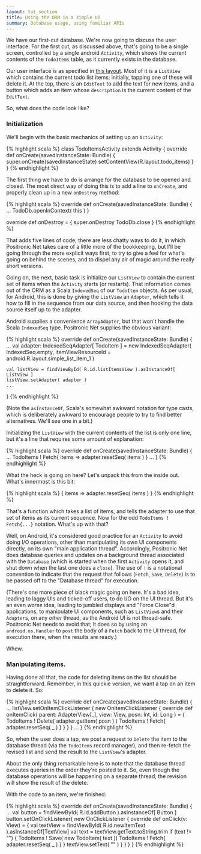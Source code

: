 ```yaml
---
layout: tut_section
title: Using the ORM in a simple UI
summary: Database usage, using familiar APIs
---
```


We have our first-cut database.  We're now going to discuss the user
interface.  For the first cut, as discussed above, that's going to be
a single screen, controlled by a single android `Activity`, which
shows the current contents of the `TodoItems` table, as it currently
exists in the database.  

Our user interface is as specified in [this layout](http://...).  Most
of it is a `ListView` which contains the current todo list items;
initially, tapping one of these will delete it.  At the top, there is
an `EditText` to add the text for new items, and a button which adds
an item whose `description` is the current content of the `EditText`.

So, what does the code look like?

### Initialization

We'll begin with the basic mechanics of setting up an `Activity`:

{% highlight scala %}
class TodoItemsActivity extends Activity {
  override def onCreate(savedInstanceState: Bundle) {
    super.onCreate(savedInstanceState)
    setContentView(R.layout.todo_items)
  }
}
{% endhighlight %}

The first thing we have to do is arrange for the database to be opened
and closed.  The most direct way of doing this is to add a line to
`onCreate`, and properly clean up in a new `onDestroy` method:

{% highlight scala %}
  override def onCreate(savedInstanceState: Bundle) {
    ...
    TodoDb.openInContext( this )
  }

  override def onDestroy = {
    super.onDestroy
    TodoDb.close
  }
{% endhighlight %}

That adds five lines of code; there are less chatty ways to do it, in
which Positronic Net takes care of a little more of the bookkeeping,
but I'll be going through the more explicit ways first, to try to give
a feel for what's going on behind the scenes, and to dispel any air of
magic around the really short versions.

Going on, the next, basic task is initialize our `ListView` to contain
the current set of items when the `Activity` starts (or restarts).
That information comes out of the ORM as a Scala `IndexedSeq` of our
`TodoItem` objects.  As per usual, for Android, this is done by giving
the `ListView` an `Adapter`, which tells it how to fill in the
sequence from our data source, and then hooking the data source itself
up to the adapter.  

Android supplies a convenience `ArrayAdapter`, but that won't handle
the Scala `IndexedSeq` type.  Positronic Net supplies the obvious
variant:

{% highlight scala %}
  override def onCreate(savedInstanceState: Bundle) {
    ...
    val adapter: IndexedSeqAdapter[ TodoItem ] = 
      new IndexedSeqAdapter(
        IndexedSeq.empty,
        itemViewResourceId = android.R.layout.simple_list_item_1 )

    val listView = findViewById( R.id.listItemsView ).asInstanceOf[ ListView ]
    listView.setAdapter( adapter )
    ...
  }
{% endhighlight %}

(Note the `asInstanceOf`, Scala's somewhat awkward notation for type
casts, which is deliberately awkward to encourage people to try to
find better alternatives.  We'll see one in a bit.)

Initializing the `ListView` with the current contents of the list is
only one line, but it's a line that requires some amount of
explanation:

{% highlight scala %}
  override def onCreate(savedInstanceState: Bundle) {
    ...
    TodoItems ! Fetch{ items => adapter.resetSeq( items ) }
    ...
  }
{% endhighlight %}

What the heck is going on here?  Let's unpack this from the inside out.
What's innermost is this bit:

{% highlight scala %}
    { items => adapter.resetSeq( items ) }
{% endhighlight %}

That's a function which takes a list of items, and tells the adapter
to use that set of items as its current sequence.  Now for the odd
`TodoItems ! Fetch{...}` notation.  What's up with that?

Well, on Android, it's considered good practice for an `Activity` to
avoid doing I/O operations, other than manipulating its own UI
components directly, on its own "main application thread".
Accordingly, Positronic Net does database queries and updates on a
background thread associated with the `Database` (which is started
when the first `Activity` opens it, and shut down when the last one
does a `close`).  The use of `!` is a notational convention to
indicate that the request that follows (`Fetch`, `Save`, `Delete`) is
to be passed off to the "Database thread" for execution.

(There's one more piece of black magic going on here.  It's a bad
idea, leading to laggy UIs and ticked-off users, to do I/O on the UI
thread.  But it's an even _worse_ idea, leading to jumbled displays
and "Force Close"d applications, to manipulate UI components, such as
`ListView`s and their `Adapter`s, on any _other_ thread, as the
Android UI is not thread-safe.  Positronic Net needs to avoid that; it
does so by using an `android.os.Handler` to `post` the body of a
`Fetch` back to the UI thread, for execution there, when the results
are ready.)

Whew.

### Manipulating items.

Having done all that, the code for deleting items on the list should
be straightforward.  Remember, in this quickie version, we want a tap
on an item to delete it.  So:

{% highlight scala %}
  override def onCreate(savedInstanceState: Bundle) {
    ...
    listView.setOnItemClickListener {
      new OnItemClickListener {
        override def onItemClick( parent: AdapterView[_], view: View, 
                                  posn: Int, id: Long ) = {
          TodoItems ! Delete( adapter.getItem( posn ) )
          TodoItems ! Fetch{ adapter.resetSeq( _ ) }
        }
      }
    }
    ...
  }
{% endhighlight %}

So, when the user does a tap, we post a request to `Delete` the item
to the database thread (via the `TodoItems` record manager), and then
re-fetch the revised list and send the result to the `ListView`'s
adapter.

About the only thing remarkable here is to note that the database
thread executes queries in the order they're posted to it.  So, even
though the database operations will be happening on a separate thread,
the revision will show the result of the delete.

With the code to an item, we're finished:

{% highlight scala %}
  override def onCreate(savedInstanceState: Bundle) {
    ...
    val button   = findViewById( R.id.addButton ).asInstanceOf[ Button ]
    button.setOnClickListener{
      new OnClickListener {
        override def onClick(v: View) = {
          val textView = findViewById( R.id.newItemText ).asInstanceOf[TextView]
          val text = textView.getText.toString.trim
          if (text != "") {
            TodoItems ! Save( new TodoItem( text ))
            TodoItems ! Fetch{ adapter.resetSeq( _ ) }
          }
          textView.setText( "" )
        }
      }
    }
  }
{% endhighlight %}



